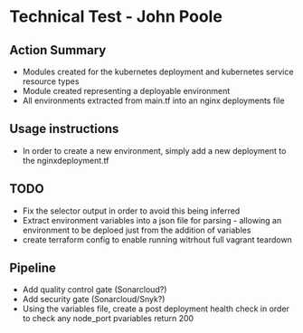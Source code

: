 # Technical Test - John Poole
## Action Summary
- Modules created for the kubernetes deployment and kubernetes service resource types
- Module created representing a deployable environment
- All environments extracted from main.tf into an nginx deployments file

## Usage instructions
- In order to create a new environment, simply add a new deployment to the nginxdeployment.tf

## TODO
- Fix the selector output in order to avoid this being inferred
- Extract environment variables into a json file for parsing - allowing an environment to be deploed just from the addition of variables    
- create terraform config to enable running witrhout full vagrant teardown

## Pipeline
- Add quality control gate (Sonarcloud?)
- Add security gate (Sonarcloud/Snyk?)
- Using the variables file, create a post deployment health check in order to check any node_port pvariables return 200

